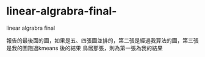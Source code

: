 # linear-algrabra-final-
linear algrabra final 

報告的最後面的圖，如果是五、四張圖並排的，第二張是經過我算法的圖，第三張是我的圖跑過kmeans 後的結果
鳥居那張，則為第一張為我的結果
